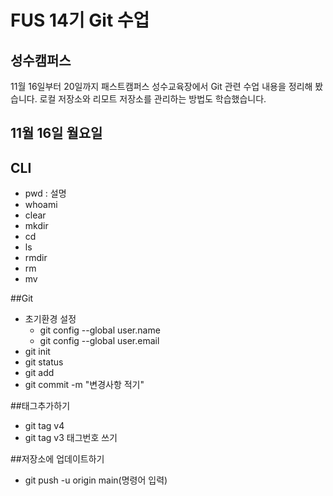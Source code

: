# FUS 14기 Git 수업
## 성수캠퍼스
11월 16일부터 20일까지 패스트캠퍼스 성수교육장에서 Git 관련 수업 내용을 정리해 봤습니다.
로컬 저장소와 리모트 저장소를 관리하는 방법도 학습했습니다.

## 11월 16일 월요일

## CLI
- pwd : 설명
- whoami
- clear
- mkdir
- cd
- ls
- rmdir
- rm
- mv

##Git
- 초기환경 설정
  - git config --global user.name
  - git config --global user.email
- git init
- git status
- git add
- git commit -m "변경사항 적기"

##태그추가하기
- git tag v4
- git tag v3 태그번호 쓰기

##저장소에 업데이트하기
- git push -u origin main(명령어 입력)
